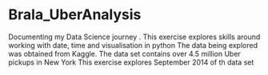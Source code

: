 # Brala_UberAnalysis
Documenting my Data Science journey . 
This exercise explores skills around working with date, time and visualisation in python
The data being explored was obtained from Kaggle. The data set contains over 4.5 million Uber pickups in New York
This exercise explores September 2014 of th data set

